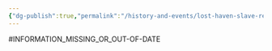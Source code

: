 ```yaml
---
{"dg-publish":true,"permalink":"/history-and-events/lost-haven-slave-revolt/","updated":"2025-08-10T12:52:48.399+01:00"}
---
```


#INFORMATION_MISSING_OR_OUT-OF-DATE 

